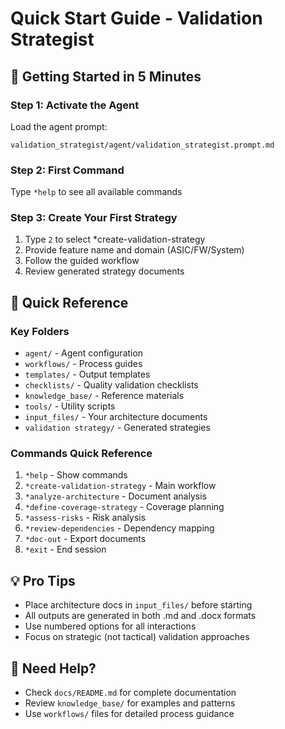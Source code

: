 # Quick Start Guide - Validation Strategist

## 🚀 Getting Started in 5 Minutes

### Step 1: Activate the Agent
Load the agent prompt:
```
validation_strategist/agent/validation_strategist.prompt.md
```

### Step 2: First Command
Type `*help` to see all available commands

### Step 3: Create Your First Strategy
1. Type `2` to select *create-validation-strategy
2. Provide feature name and domain (ASIC/FW/System)
3. Follow the guided workflow
4. Review generated strategy documents

## 📁 Quick Reference

### Key Folders
- `agent/` - Agent configuration
- `workflows/` - Process guides
- `templates/` - Output templates
- `checklists/` - Quality validation checklists
- `knowledge_base/` - Reference materials
- `tools/` - Utility scripts
- `input_files/` - Your architecture documents
- `validation strategy/` - Generated strategies

### Commands Quick Reference
1. `*help` - Show commands
2. `*create-validation-strategy` - Main workflow
3. `*analyze-architecture` - Document analysis
4. `*define-coverage-strategy` - Coverage planning
5. `*assess-risks` - Risk analysis
6. `*review-dependencies` - Dependency mapping
7. `*doc-out` - Export documents
8. `*exit` - End session

## 💡 Pro Tips
- Place architecture docs in `input_files/` before starting
- All outputs are generated in both .md and .docx formats
- Use numbered options for all interactions
- Focus on strategic (not tactical) validation approaches

## 🔧 Need Help?
- Check `docs/README.md` for complete documentation
- Review `knowledge_base/` for examples and patterns
- Use `workflows/` files for detailed process guidance